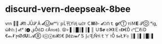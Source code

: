 # discurd-vern-deepseak-8bee
vrn
🍮🍬  𝓘ᗰ ᒎǗ𝓢 Ã 𝓭Ⓤмᵐ𝕐 𝕡Ĺ卂Ƴίή ω𝕀т Ｃ𝐌∂- 𝓭𝕆ᑎｔ 𝐠𝓞Ⓣ т𝕚Ｍ𝐄 𝓣Ⓞ ᵈ𝔦g, ώ𝐈ร𝕙 Į 𝒹𝕚ᵈ (❹ قỖόᗪ 𝕔Ãย𝕤є).  😝💀
▌│█║▌║▌║ Ｕ𝐒𝒆 𝕖Ж𝐭Ｅ𝔫𝐃€Ď 𝔢ᵘ匚ℓ𝕚Ｄ€𝒶𝓝 ϻØđ𝐔𝕃𝓐Ⓡ 𝕚ⓝⓥє𝓡𝕊€ βéz𝔬𝓾𝓉'Ｓ Į๔乇Ňтίｔㄚ 𝔱Ỗ s𝓸Ł𝓥𝕖 ║▌║▌║█│▌
